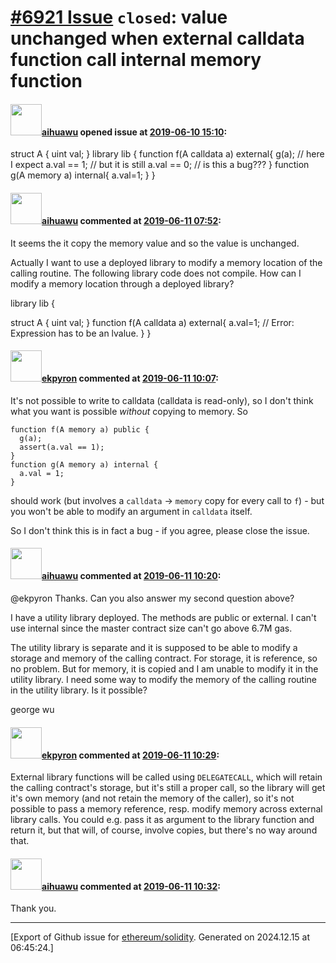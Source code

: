 # [\#6921 Issue](https://github.com/ethereum/solidity/issues/6921) `closed`: value unchanged when external calldata function call internal memory function

#### <img src="https://avatars.githubusercontent.com/u/40734222?v=4" width="50">[aihuawu](https://github.com/aihuawu) opened issue at [2019-06-10 15:10](https://github.com/ethereum/solidity/issues/6921):

struct A {
     uint val;
}
library lib {
 function f(A calldata a) external{
   g(a);
   // here I expect a.val == 1;
   // but it is still a.val == 0;
   // is this a bug???
 }
 function g(A memory a) internal{
   a.val=1;
 }
}

#### <img src="https://avatars.githubusercontent.com/u/40734222?v=4" width="50">[aihuawu](https://github.com/aihuawu) commented at [2019-06-11 07:52](https://github.com/ethereum/solidity/issues/6921#issuecomment-500729455):

It seems the it copy the memory value and so the value is unchanged.

Actually I want to use a deployed library to modify a memory location of the calling routine.
The following library code does not compile.
How can I modify a memory location through a deployed library?

library lib {

struct A {
uint val;
}
function f(A calldata a) external{
a.val=1; // Error: Expression has to be an lvalue.
}
}

#### <img src="https://avatars.githubusercontent.com/u/1347491?v=4" width="50">[ekpyron](https://github.com/ekpyron) commented at [2019-06-11 10:07](https://github.com/ethereum/solidity/issues/6921#issuecomment-500776483):

It's not possible to write to calldata (calldata is read-only), so I don't think what you want is possible *without* copying to memory. So
```
function f(A memory a) public {
  g(a);
  assert(a.val == 1);
}
function g(A memory a) internal {
  a.val = 1;
}
```
should work (but involves a ``calldata`` -> ``memory`` copy for every call to ``f``) - but you won't be able to modify an argument in ``calldata`` itself.

So I don't think this is in fact a bug - if you agree, please close the issue.

#### <img src="https://avatars.githubusercontent.com/u/40734222?v=4" width="50">[aihuawu](https://github.com/aihuawu) commented at [2019-06-11 10:20](https://github.com/ethereum/solidity/issues/6921#issuecomment-500780778):

@ekpyron 
Thanks.
Can you also answer my second question above?

I have a utility library deployed.  The methods are public or external.
I can't use internal since the master contract size can't go above 6.7M gas.

The utility library is separate and 
it is supposed to be able to modify a storage and memory of the calling contract.
For storage, it is reference, so no problem.
But for memory, it is copied and I am unable to modify it in the utility library.
I need some way to modify the memory of the calling routine in the utility library.
Is it possible?

george wu

#### <img src="https://avatars.githubusercontent.com/u/1347491?v=4" width="50">[ekpyron](https://github.com/ekpyron) commented at [2019-06-11 10:29](https://github.com/ethereum/solidity/issues/6921#issuecomment-500783379):

External library functions will be called using ``DELEGATECALL``, which will retain the calling contract's storage, but it's still a proper call, so the library will get it's own memory (and not retain the memory of the caller), so it's not possible to pass a memory reference, resp. modify memory across external library calls. You could e.g. pass it as argument to the library function and return it, but that will, of course, involve copies, but there's no way around that.

#### <img src="https://avatars.githubusercontent.com/u/40734222?v=4" width="50">[aihuawu](https://github.com/aihuawu) commented at [2019-06-11 10:32](https://github.com/ethereum/solidity/issues/6921#issuecomment-500784303):

Thank you.


-------------------------------------------------------------------------------



[Export of Github issue for [ethereum/solidity](https://github.com/ethereum/solidity). Generated on 2024.12.15 at 06:45:24.]

